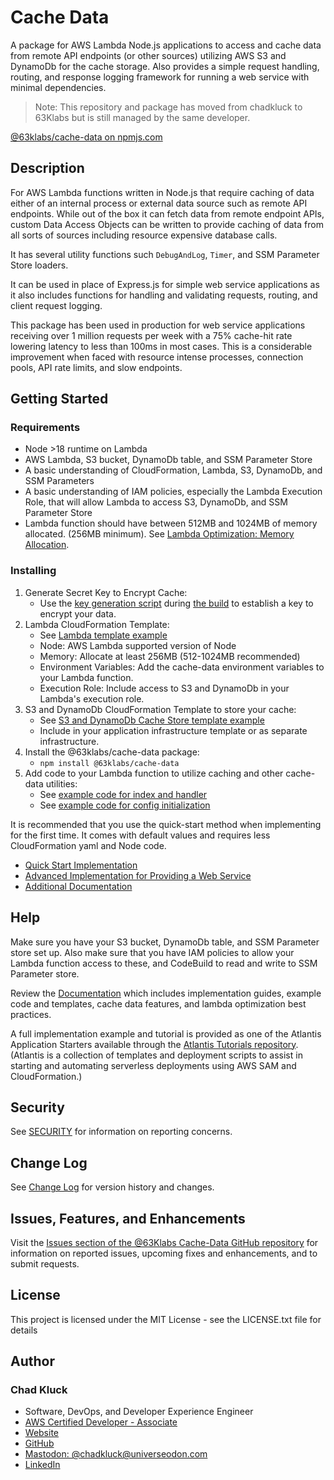 # Cache Data

A package for AWS Lambda Node.js applications to access and cache data from remote API endpoints (or other sources) utilizing AWS S3 and DynamoDb for the cache storage. Also provides a simple request handling, routing, and response logging framework for running a web service with minimal dependencies.

> Note: This repository and package has moved from chadkluck to 63Klabs but is still managed by the same developer.

[@63klabs/cache-data on npmjs.com](https://www.npmjs.com/package/@63klabs/cache-data)

## Description

For AWS Lambda functions written in Node.js that require caching of data either of an internal process or external data source such as remote API endpoints. While out of the box it can fetch data from remote endpoint APIs, custom Data Access Objects can be written to provide caching of data from all sorts of sources including resource expensive database calls.

It has several utility functions such `DebugAndLog`, `Timer`, and SSM Parameter Store loaders.

It can be used in place of Express.js for simple web service applications as it also includes functions for handling and validating requests, routing, and client request logging.

This package has been used in production for web service applications receiving over 1 million requests per week with a 75% cache-hit rate lowering latency to less than 100ms in most cases. This is a considerable improvement when faced with resource intense processes, connection pools, API rate limits, and slow endpoints.

## Getting Started

### Requirements

- Node >18 runtime on Lambda
- AWS Lambda, S3 bucket, DynamoDb table, and SSM Parameter Store
- A basic understanding of CloudFormation, Lambda, S3, DynamoDb, and SSM Parameters
- A basic understanding of IAM policies, especially the Lambda Execution Role, that will allow Lambda to access S3, DynamoDb, and SSM Parameter Store
- Lambda function should have between 512MB and 1024MB of memory allocated. (256MB minimum). See [Lambda Optimization: Memory Allocation](./docs/lambda-optimization/README.md#lambda-memory-allocation).

### Installing

1. Generate Secret Key to Encrypt Cache:
   - Use the [key generation script](./docs/00-example-implementation/generate-put-key.py) during [the build](./docs/00-example-implementation/example-buildspec.yml) to establish a key to encrypt your data.
2. Lambda CloudFormation Template:
   - See [Lambda template example](./docs/00-example-implementation/example-template-lambda-function.yml) 
   - Node: AWS Lambda supported version of Node
   - Memory: Allocate at least 256MB (512-1024MB recommended)
   - Environment Variables: Add the cache-data environment variables to your Lambda function.
   - Execution Role: Include access to S3 and DynamoDb in your Lambda's execution role.
3. S3 and DynamoDb CloudFormation Template to store your cache:
   - See [S3 and DynamoDb Cache Store template example](./docs/00-example-implementation/example-template-s3-and-dynamodb-cache-store.yml)
   - Include in your application infrastructure template or as separate infrastructure.
4. Install the @63klabs/cache-data package:
   - `npm install @63klabs/cache-data`
5. Add code to your Lambda function to utilize caching and other cache-data utilities:
   - See [example code for index and handler](./docs/00-example-implementation/example-handler.js)
   - See [example code for config initialization](./docs/00-example-implementation/example-config.js)

It is recommended that you use the quick-start method when implementing for the first time. It comes with default values and requires less CloudFormation yaml and Node code.

- [Quick Start Implementation](./docs/00-quick-start-implementation/README.md)
- [Advanced Implementation for Providing a Web Service](./docs/01-advanced-implementation-for-web-service/README.md)
- [Additional Documentation](./docs/README.md)

## Help

Make sure you have your S3 bucket, DynamoDb table, and SSM Parameter store set up. Also make sure that you have IAM policies to allow your Lambda function access to these, and CodeBuild to read and write to SSM Parameter store.

Review the [Documentation](./docs/README.md) which includes implementation guides, example code and templates, cache data features, and lambda optimization best practices.

A full implementation example and tutorial is provided as one of the Atlantis Application Starters available through the [Atlantis Tutorials repository](https://github.com/63klabs/atlantis-tutorials). (Atlantis is a collection of templates and deployment scripts to assist in starting and automating serverless deployments using AWS SAM and CloudFormation.)

## Security

See [SECURITY](./SECURITY.md) for information on reporting concerns.

## Change Log

See [Change Log](CHANGELOG.md) for version history and changes.

## Issues, Features, and Enhancements

Visit the [Issues section of the @63Klabs Cache-Data GitHub repository](https://github.com/63klabs/npm-cache-data) for information on reported issues, upcoming fixes and enhancements, and to submit requests.

## License

This project is licensed under the MIT License - see the LICENSE.txt file for details

## Author

### Chad Kluck

- Software, DevOps, and Developer Experience Engineer
- [AWS Certified Developer - Associate](https://www.credly.com/users/chad-kluck/badges)
- [Website](https://chadkluck.me/)
- [GitHub](https://github.com/chadkluck)
- [Mastodon: @chadkluck@universeodon.com](https://universeodon.com/@chadkluck)
- [LinkedIn](https://www.linkedin.com/in/chadkluck/)
